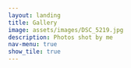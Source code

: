 ```yaml
---
layout: landing
title: Gallery
image: assets/images/DSC_5219.jpg
description: Photos shot by me
nav-menu: true
show_tile: true
---
```

